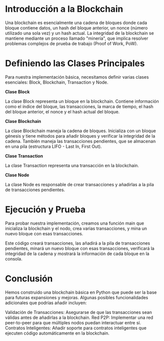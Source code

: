 # Introducción a la Blockchain

Una blockchain es esencialmente una cadena de bloques donde cada bloque contiene datos, un hash del bloque anterior, un nonce (número utilizado una sola vez) y un hash actual. La integridad de la blockchain se mantiene mediante un proceso llamado "minería", que implica resolver problemas complejos de prueba de trabajo (Proof of Work, PoW).

# Definiendo las Clases Principales

Para nuestra implementación básica, necesitamos definir varias clases esenciales: Block, Blockchain, Transaction y Node.

**Clase Block**

La clase Block representa un bloque en la blockchain. Contiene información como el índice del bloque, las transacciones, la marca de tiempo, el hash del bloque anterior, el nonce y el hash actual del bloque.

**Clase Blockchain**

La clase Blockchain maneja la cadena de bloques. Inicializa con un bloque génesis y tiene métodos para añadir bloques y verificar la integridad de la cadena. También maneja las transacciones pendientes, que se almacenan en una pila (estructura LIFO - Last In, First Out).

**Clase Transaction**

La clase Transaction representa una transacción en la blockchain.

**Clase Node**

La clase Node es responsable de crear transacciones y añadirlas a la pila de transacciones pendientes.

# Ejecución y Prueba

Para probar nuestra implementación, creamos una función main que inicializa la blockchain y el nodo, crea varias transacciones, y mina un nuevo bloque con esas transacciones.

Este código creará transacciones, las añadirá a la pila de transacciones pendientes, minará un nuevo bloque con esas transacciones, verificará la integridad de la cadena y mostrará la información de cada bloque en la consola.

# Conclusión

Hemos construido una blockchain básica en Python que puede ser la base para futuras expansiones y mejoras. Algunas posibles funcionalidades adicionales que podrías añadir incluyen:

Validación de Transacciones: Asegurarse de que las transacciones sean válidas antes de añadirlas a la blockchain.
Red P2P: Implementar una red peer-to-peer para que múltiples nodos puedan interactuar entre sí.
Contratos Inteligentes: Añadir soporte para contratos inteligentes que ejecuten código automáticamente en la blockchain.
